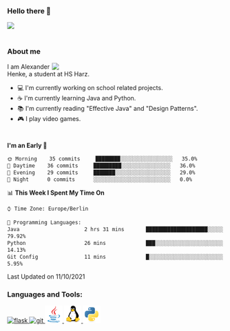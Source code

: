 <h3>Hello there 👋</h3>
<img src='https://media.giphy.com/media/bcKmIWkUMCjVm/giphy.gif' width='200"'>

<h1></h1>
<h3>About me</h3>

<img align="right" src="https://github-readme-stats.vercel.app/api?username=4l3H3&theme=synthwave&count_private=true" width = 400>

I am Alexander Henke, a student at HS Harz. 
* 💻 I'm currently working on school related projects.
* ☕ I'm currently learning Java and Python.
* 📚 I'm currently reading "Effective Java" and "Design Patterns".
* 🎮 I play video games.
<h1></h1>
<!--START_SECTION:waka-->

**I'm an Early 🐤** 

```text
🌞 Morning    35 commits     ████████░░░░░░░░░░░░░░░░░   35.0% 
🌆 Daytime    36 commits     █████████░░░░░░░░░░░░░░░░   36.0% 
🌃 Evening    29 commits     ███████░░░░░░░░░░░░░░░░░░   29.0% 
🌙 Night      0 commits      ░░░░░░░░░░░░░░░░░░░░░░░░░   0.0%

```


📊 **This Week I Spent My Time On** 

```text
⌚︎ Time Zone: Europe/Berlin

💬 Programming Languages: 
Java                     2 hrs 31 mins       ████████████████████░░░░░   79.92% 
Python                   26 mins             ███░░░░░░░░░░░░░░░░░░░░░░   14.13% 
Git Config               11 mins             █░░░░░░░░░░░░░░░░░░░░░░░░   5.95%

```


 Last Updated on 11/10/2021
<!--END_SECTION:waka-->

<h3 align="left">Languages and Tools:</h3>
<p align="left"> <a href="https://flask.palletsprojects.com/" target="_blank"> <img src="https://www.vectorlogo.zone/logos/pocoo_flask/pocoo_flask-icon.svg" alt="flask" width="40" height="40"/> </a> <a href="https://git-scm.com/" target="_blank"> <img src="https://www.vectorlogo.zone/logos/git-scm/git-scm-icon.svg" alt="git" width="40" height="40"/> </a> <a href="https://www.java.com" target="_blank"> <img src="https://raw.githubusercontent.com/devicons/devicon/master/icons/java/java-original.svg" alt="java" width="40" height="40"/> </a> <a href="https://www.linux.org/" target="_blank"> <img src="https://raw.githubusercontent.com/devicons/devicon/master/icons/linux/linux-original.svg" alt="linux" width="40" height="40"/> </a> <a href="https://www.python.org" target="_blank"> <img src="https://raw.githubusercontent.com/devicons/devicon/master/icons/python/python-original.svg" alt="python" width="40" height="40"/> </a> </p>




